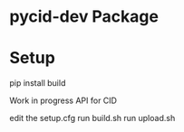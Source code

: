 # pycid-dev Package

# Setup

pip install build

Work in progress API for CID

edit the setup.cfg
run build.sh
run upload.sh
